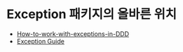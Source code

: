 # Exception 패키지의 올바른 위치

- [How-to-work-with-exceptions-in-DDD](https://discourse.world/h/2018/12/03/How-to-work-with-exceptions-in-DDD)
- [Exception Guide](https://terasolunaorg.github.io/guideline/5.2.1.RELEASE/en/ArchitectureInDetail/WebApplicationDetail/ExceptionHandling.html#overview)
